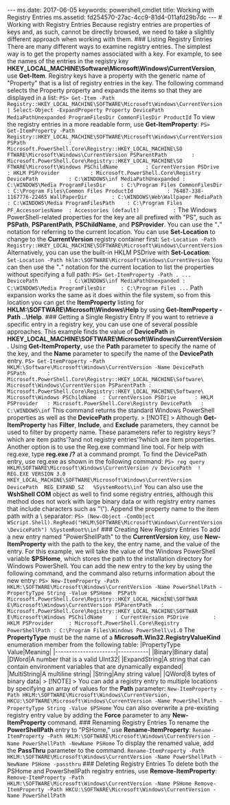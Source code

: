 --- ms.date:  2017-06-05 keywords:  powershell,cmdlet title:  Working with Registry Entries ms.assetid:  fd254570-27ac-4cc9-81d4-011afd29b7dc ---  # Working with Registry Entries Because registry entries are properties of keys and, as such, cannot be directly browsed, we need to take a slightly different approach when working with them.  ### Listing Registry Entries There are many different ways to examine registry entries. The simplest way is to get the property names associated with a key. For example, to see the names of the entries in the registry key **HKEY_LOCAL_MACHINE\\Software\\Microsoft\\Windows\\CurrentVersion**, use **Get-Item**. Registry keys have a property with the generic name of "Property" that is a list of registry entries in the key. The following command selects the Property property and expands the items so that they are displayed in a list:  ``` PS> Get-Item -Path Registry::HKEY_LOCAL_MACHINE\SOFTWARE\Microsoft\Windows\CurrentVersion | Select-Object -ExpandProperty Property DevicePath MediaPathUnexpanded ProgramFilesDir CommonFilesDir ProductId ```  To view the registry entries in a more readable form, use **Get-ItemProperty**:  ``` PS> Get-ItemProperty -Path Registry::HKEY_LOCAL_MACHINE\SOFTWARE\Microsoft\Windows\CurrentVersion  PSPath              : Microsoft.PowerShell.Core\Registry::HKEY_LOCAL_MACHINE\SO                       FTWARE\Microsoft\Windows\CurrentVersion PSParentPath        : Microsoft.PowerShell.Core\Registry::HKEY_LOCAL_MACHINE\SO                       FTWARE\Microsoft\Windows PSChildName         : CurrentVersion PSDrive             : HKLM PSProvider          : Microsoft.PowerShell.Core\Registry DevicePath          : C:\WINDOWS\inf MediaPathUnexpanded : C:\WINDOWS\Media ProgramFilesDir     : C:\Program Files CommonFilesDir      : C:\Program Files\Common Files ProductId           : 76487-338-1167776-22465 WallPaperDir        : C:\WINDOWS\Web\Wallpaper MediaPath           : C:\WINDOWS\Media ProgramFilesPath    : C:\Program Files PF_AccessoriesName  : Accessories (default)           : ```  The Windows PowerShell-related properties for the key are all prefixed with "PS", such as **PSPath**, **PSParentPath**, **PSChildName**, and **PSProvider**.  You can use the "**.**" notation for referring to the current location. You can use **Set-Location** to change to the **CurrentVersion** registry container first:  ``` Set-Location -Path Registry::HKEY_LOCAL_MACHINE\SOFTWARE\Microsoft\Windows\CurrentVersion ```  Alternatively, you can use the built-in HKLM PSDrive with **Set-Location**:  ``` Set-Location -Path hklm:\SOFTWARE\Microsoft\Windows\CurrentVersion ```  You can then use the "**.**" notation for the current location to list the properties without specifying a full path:  ``` PS> Get-ItemProperty -Path . ... DevicePath          : C:\WINDOWS\inf MediaPathUnexpanded : C:\WINDOWS\Media ProgramFilesDir     : C:\Program Files ... ```  Path expansion works the same as it does within the file system, so from this location you can get the **ItemProperty** listing for **HKLM:\\SOFTWARE\\Microsoft\\Windows\\Help** by using **Get-ItemProperty -Path ..\\Help**.  ### Getting a Single Registry Entry If you want to retrieve a specific entry in a registry key, you can use one of several possible approaches. This example finds the value of **DevicePath** in **HKEY_LOCAL_MACHINE\\SOFTWARE\\Microsoft\\Windows\\CurrentVersion**.  Using **Get-ItemProperty**, use the **Path** parameter to specify the name of the key, and the **Name** parameter to specify the name of the **DevicePath** entry.  ``` PS> Get-ItemProperty -Path HKLM:\Software\Microsoft\Windows\CurrentVersion -Name DevicePath  PSPath       : Microsoft.PowerShell.Core\Registry::HKEY_LOCAL_MACHINE\Software\                Microsoft\Windows\CurrentVersion PSParentPath : Microsoft.PowerShell.Core\Registry::HKEY_LOCAL_MACHINE\Software\                Microsoft\Windows PSChildName  : CurrentVersion PSDrive      : HKLM PSProvider   : Microsoft.PowerShell.Core\Registry DevicePath   : C:\WINDOWS\inf ```  This command returns the standard Windows PowerShell properties as well as the **DevicePath** property.  > [!NOTE] > Although **Get-ItemProperty** has **Filter**, **Include**, and **Exclude** parameters, they cannot be used to filter by property name. These parameters refer to registry keys'?which are item paths'?and not registry entries'?which are item properties.  Another option is to use the Reg.exe command line tool. For help with reg.exe, type **reg.exe /?** at a command prompt. To find the DevicePath entry, use reg.exe as shown in the following command:  ``` PS> reg query HKLM\SOFTWARE\Microsoft\Windows\CurrentVersion /v DevicePath  ! REG.EXE VERSION 3.0  HKEY_LOCAL_MACHINE\SOFTWARE\Microsoft\Windows\CurrentVersion     DevicePath  REG_EXPAND_SZ   %SystemRoot%\inf ```  You can also use the **WshShell COM** object as well to find some registry entries, although this method does not work with large binary data or with registry entry names that include characters such as "\\"). Append the property name to the item path with a \\ separator:  ``` PS> (New-Object -ComObject WScript.Shell).RegRead("HKLM\SOFTWARE\Microsoft\Windows\CurrentVersion\DevicePath") %SystemRoot%\inf ```  ### Creating New Registry Entries To add a new entry named "PowerShellPath" to the **CurrentVersion** key, use **New-ItemProperty** with the path to the key, the entry name, and the value of the entry. For this example, we will take the value of the Windows PowerShell variable **$PSHome**, which stores the path to the installation directory for Windows PowerShell.  You can add the new entry to the key by using the following command, and the command also returns information about the new entry:  ``` PS> New-ItemProperty -Path HKLM:\SOFTWARE\Microsoft\Windows\CurrentVersion -Name PowerShellPath -PropertyType String -Value $PSHome  PSPath         : Microsoft.PowerShell.Core\Registry::HKEY_LOCAL_MACHINE\SOFTWAR                  E\Microsoft\Windows\CurrentVersion PSParentPath   : Microsoft.PowerShell.Core\Registry::HKEY_LOCAL_MACHINE\SOFTWAR                  E\Microsoft\Windows PSChildName    : CurrentVersion PSDrive        : HKLM PSProvider     : Microsoft.PowerShell.Core\Registry PowerShellPath : C:\Program Files\Windows PowerShell\v1.0 ```  The **PropertyType** must be the name of a **Microsoft.Win32.RegistryValueKind** enumeration member from the following table:  |PropertyType Value|Meaning| |----------------------|-----------| |Binary|Binary data| |DWord|A number that is a valid UInt32| |ExpandString|A string that can contain environment variables that are dynamically expanded| |MultiString|A multiline string| |String|Any string value| |QWord|8 bytes of binary data|  > [!NOTE] > You can add a registry entry to multiple locations by specifying an array of values for the **Path** parameter:  ``` New-ItemProperty -Path HKLM:\SOFTWARE\Microsoft\Windows\CurrentVersion, HKCU:\SOFTWARE\Microsoft\Windows\CurrentVersion -Name PowerShellPath -PropertyType String -Value $PSHome ```  You can also overwrite a pre-existing registry entry value by adding the **Force** parameter to any **New-ItemProperty** command.  ### Renaming Registry Entries To rename the **PowerShellPath** entry to "PSHome," use **Rename-ItemProperty**:  ``` Rename-ItemProperty -Path HKLM:\SOFTWARE\Microsoft\Windows\CurrentVersion -Name PowerShellPath -NewName PSHome ```  To display the renamed value, add the **PassThru** parameter to the command.  ``` Rename-ItemProperty -Path HKLM:\SOFTWARE\Microsoft\Windows\CurrentVersion -Name PowerShellPath -NewName PSHome -passthru ```  ### Deleting Registry Entries To delete both the PSHome and PowerShellPath registry entries, use **Remove-ItemProperty**:  ``` Remove-ItemProperty -Path HKLM:\SOFTWARE\Microsoft\Windows\CurrentVersion -Name PSHome Remove-ItemProperty -Path HKCU:\SOFTWARE\Microsoft\Windows\CurrentVersion -Name PowerShellPath ``` 
